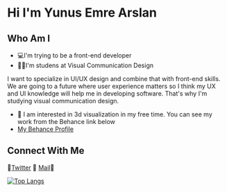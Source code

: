 # Hi I'm Yunus Emre Arslan

## Who Am I
* 💻I'm trying to be a front-end developer
* 👨‍🎓I'm studens at Visual Communication Design

I want to specialize in UI/UX design and combine that with front-end skills. We are going to a future where user experience matters so I think my UX and UI knowledge will help me in developing software. That's why I'm studying visual communication design.
* 🎨 I am interested in 3d visualization in my free time. You can see my work from the Behance link below
* [My Behance Profile](https://www.behance.net/yyunusearslan)

## Connect With Me
🔶[Twitter](https://twitter.com/earslanyunus) 🔶    [Mail](yyunus.earslan@gmail.com)🔶

[![Top Langs](https://github-readme-stats.vercel.app/api/top-langs/?username=earslanyunus&layout=compact)](https://github.com/anuraghazra/github-readme-stats)


